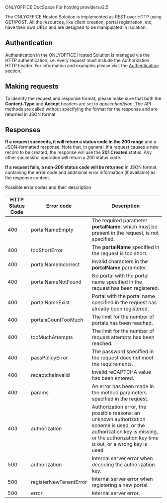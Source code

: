 ONLYOFFICE DocSpace For hosting providersv2.5

The ONLYOFFICE Hosted Solution is implemented as REST over HTTP using GET/POST. All the resources, like client creation, portal registration, etc, have their own URLs and are designed to be manipulated in isolation.

## Authentication

Authentication in the ONLYOFFICE Hosted Solution is managed via the HTTP authentication, i.e. every request must include the Authorization HTTP header. For information and examples please visit the [Authentication](/docspace/apisystem/authentication) section.

## Making requests

To identify the request and response format, please make sure that both the **Content-Type** and **Accept** headers are set to *application/json*. The API methods are called without specifying the format for the response and are returned in JSON format.

## Responses

**If a request succeeds, it will return a status code in the 200 range** and a JSON-formatted response. Note that, in general, if a request causes a new record to be created, the response will use the **201 Created** status. Any other successful operation will return a 200 status code.

**If a request fails, a non-200 status code will be returned** in JSON format, containing the error code and additional error information (if available) as the response content.

Possible error codes and their description

| HTTP Status Code | Error code             | Description                                                                                                                                                                            |
| ---------------- | ---------------------- | -------------------------------------------------------------------------------------------------------------------------------------------------------------------------------------- |
| 400              | portalNameEmpty        | The required parameter **portalName**, which must be present in the request, is not specified.                                                                                         |
| 400              | tooShortError          | The **portalName** specified in the request is too short.                                                                                                                              |
| 400              | portalNameIncorrect    | Invalid characters in the **portalName** parameter.                                                                                                                                    |
| 400              | portalNameNotFound     | No portal with the portal name specified in the request has been registered.                                                                                                           |
| 400              | portalNameExist        | Portal with the portal name specified in the request has already been registered.                                                                                                      |
| 400              | portalsCountTooMuch    | The limit for the number of portals has been reached.                                                                                                                                  |
| 400              | tooMuchAttempts        | The limit for the number of request attempts has been reached.                                                                                                                         |
| 400              | passPolicyError        | The password specified in the request does not meet the requirements.                                                                                                                  |
| 400              | recaptchaInvalid       | Invalid reCAPTCHA value has been entered.                                                                                                                                              |
| 400              | params                 | An error has been made in the method parameters specified in the request.                                                                                                              |
| 403              | authorization          | Authorization error, the possible reasons: an unknown authorization scheme is used, or the authorization key is missing, or the authorization key time is out, or a wrong key is used. |
| 500              | authorization          | Internal server error when decoding the authorization key.                                                                                                                             |
| 500              | registerNewTenantError | Internal server error when registering a new portal.                                                                                                                                   |
| 500              | error                  | Internal server error.                                                                                                                                                                 |
